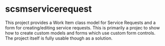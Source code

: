 # scsmservicerequest

This project provides a Work Item class model for Service Requests and a form for creating/editing service requests. This is primarily a projec to show how to create custom models and forms which use custom form controls. The project itself is fully usable though as a solution.
